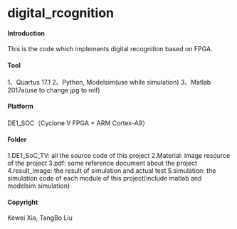 # digital_rcognition
#### Introduction
This is the code which implements digital recognition based on FPGA.
#### Tool
1、Quartus 17.1
2、Python, Modelsim(use while simulation)
3、Matlab 2017a(use to change jpg to mif)
#### Platform
DE1_SOC（Cyclone V FPGA + ARM Cortex-A9）
#### Folder
1.DE1_SoC_TV: all the source code of this project
2.Material: image resource of the project
3.pdf: some reference document about the project
4.result_image: the result of simulation and actual test
5.simulation: the simulation code of each module of this project(include matlab  and modelsim simulation)
#### Copyright
Kewei Xia, TangBo Liu
